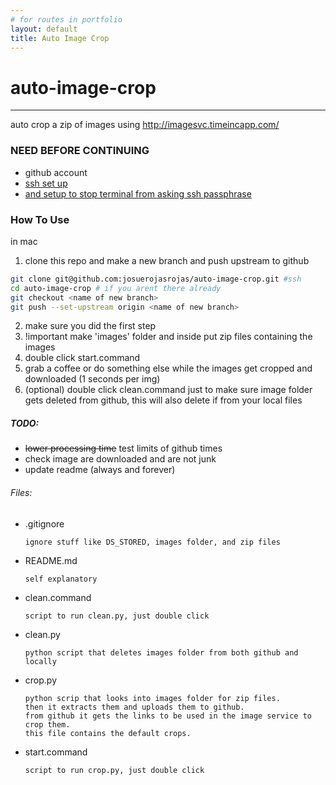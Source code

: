 ```yaml
---
# for routes in portfolio
layout: default
title: Auto Image Crop
---
```

# auto-image-crop
------
auto crop a zip of images using http://imagesvc.timeincapp.com/

### NEED BEFORE CONTINUING
- github account
- [ssh set up](https://help.github.com/articles/generating-a-new-ssh-key-and-adding-it-to-the-ssh-agent/)
- [and setup to stop terminal from asking ssh passphrase](https://stackoverflow.com/questions/10032461/git-keeps-asking-me-for-my-ssh-key-passphrase)


### How To Use
in mac
1. clone this repo and make a new branch and push upstream to github
  ```bash
  git clone git@github.com:josuerojasrojas/auto-image-crop.git #ssh
  cd auto-image-crop # if you arent there already
  git checkout <name of new branch>
  git push --set-upstream origin <name of new branch>
  ```
2. make sure you did the first step
3. !important make 'images' folder and inside put zip files containing the images
4. double click start.command
5. grab a coffee or do something else while the images get cropped and downloaded (1 seconds per img)
6. (optional) double click clean.command just to make sure image folder gets deleted from github, this will also delete if from your local files

##### TODO:
- ~~lower processing time~~ test limits of github times
- check image are downloaded and are not junk
- update readme (always and forever)

###### Files:
- .gitignore
   ```
   ignore stuff like DS_STORED, images folder, and zip files
   ```
- README.md
   ```
   self explanatory
   ```
- clean.command
  ```
  script to run clean.py, just double click
  ```
- clean.py
  ```
  python script that deletes images folder from both github and locally
  ```
- crop.py
   ```
   python scrip that looks into images folder for zip files. 
   then it extracts them and uploads them to github. 
   from github it gets the links to be used in the image service to crop them. 
   this file contains the default crops.
   ```
- start.command 
  ```
  script to run crop.py, just double click
  ```
